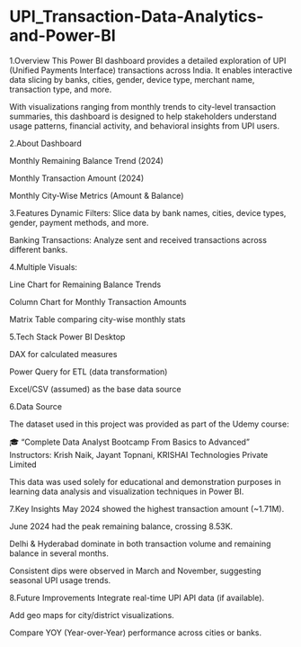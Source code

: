 # UPI_Transaction-Data-Analytics-and-Power-BI

1.Overview This Power BI dashboard provides a detailed exploration of UPI (Unified Payments Interface) transactions across India. It enables interactive data slicing by banks, cities, gender, device type, merchant name, transaction type, and more.

With visualizations ranging from monthly trends to city-level transaction summaries, this dashboard is designed to help stakeholders understand usage patterns, financial activity, and behavioral insights from UPI users.

2.About Dashboard

Monthly Remaining Balance Trend (2024)

Monthly Transaction Amount (2024)

Monthly City-Wise Metrics (Amount & Balance)

3.Features Dynamic Filters: Slice data by bank names, cities, device types, gender, payment methods, and more.

Banking Transactions: Analyze sent and received transactions across different banks.

4.Multiple Visuals:

Line Chart for Remaining Balance Trends

Column Chart for Monthly Transaction Amounts

Matrix Table comparing city-wise monthly stats

5.Tech Stack Power BI Desktop

DAX for calculated measures

Power Query for ETL (data transformation)

Excel/CSV (assumed) as the base data source

6.Data Source

The dataset used in this project was provided as part of the Udemy course:

🎓 “Complete Data Analyst Bootcamp From Basics to Advanced”
Instructors: Krish Naik, Jayant Topnani, KRISHAI Technologies Private Limited

This data was used solely for educational and demonstration purposes in learning data analysis and visualization techniques in Power BI.

7.Key Insights May 2024 showed the highest transaction amount (~1.71M).

June 2024 had the peak remaining balance, crossing 8.53K.

Delhi & Hyderabad dominate in both transaction volume and remaining balance in several months.

Consistent dips were observed in March and November, suggesting seasonal UPI usage trends.

8.Future Improvements Integrate real-time UPI API data (if available).

Add geo maps for city/district visualizations.

Compare YOY (Year-over-Year) performance across cities or banks.
